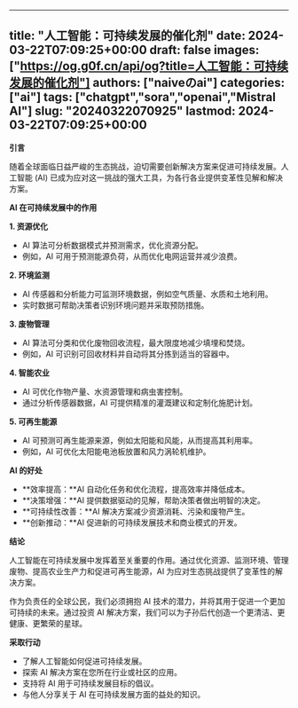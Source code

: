 
---
title: "人工智能：可持续发展的催化剂"
date: 2024-03-22T07:09:25+00:00
draft: false
images: ["https://og.g0f.cn/api/og?title=人工智能：可持续发展的催化剂"]
authors: ["naiveのai"]
categories: ["ai"]
tags: ["chatgpt","sora","openai","Mistral AI"]
slug: "20240322070925"
lastmod: 2024-03-22T07:09:25+00:00
---
**引言**

随着全球面临日益严峻的生态挑战，迫切需要创新解决方案来促进可持续发展。人工智能 (AI) 已成为应对这一挑战的强大工具，为各行各业提供变革性见解和解决方案。

**AI 在可持续发展中的作用**

**1. 资源优化**

* AI 算法可分析数据模式并预测需求，优化资源分配。
* 例如，AI 可用于预测能源负荷，从而优化电网运营并减少浪费。

**2. 环境监测**

* AI 传感器和分析能力可监测环境数据，例如空气质量、水质和土地利用。
* 实时数据可帮助决策者识别环境问题并采取预防措施。

**3. 废物管理**

* AI 算法可分类和优化废物回收流程，最大限度地减少填埋和焚烧。
* 例如，AI 可识别可回收材料并自动将其分拣到适当的容器中。

**4. 智能农业**

* AI 可优化作物产量、水资源管理和病虫害控制。
* 通过分析传感器数据，AI 可提供精准的灌溉建议和定制化施肥计划。

**5. 可再生能源**

* AI 可预测可再生能源来源，例如太阳能和风能，从而提高其利用率。
* 例如，AI 可优化太阳能电池板放置和风力涡轮机维护。

**AI 的好处**

* **效率提高：**AI 自动化任务和优化流程，提高效率并降低成本。
* **决策增强：**AI 提供数据驱动的见解，帮助决策者做出明智的决定。
* **可持续性改善：**AI 解决方案减少资源消耗、污染和废物产生。
* **创新推动：**AI 促进新的可持续发展技术和商业模式的开发。

**结论**

人工智能在可持续发展中发挥着至关重要的作用。通过优化资源、监测环境、管理废物、提高农业生产力和促进可再生能源，AI 为应对生态挑战提供了变革性的解决方案。

作为负责任的全球公民，我们必须拥抱 AI 技术的潜力，并将其用于促进一个更加可持续的未来。通过投资 AI 解决方案，我们可以为子孙后代创造一个更清洁、更健康、更繁荣的星球。

**采取行动**

* 了解人工智能如何促进可持续发展。
* 探索 AI 解决方案在您所在行业或社区的应用。
* 支持将 AI 用于可持续发展目标的倡议。
* 与他人分享关于 AI 在可持续发展方面的益处的知识。
